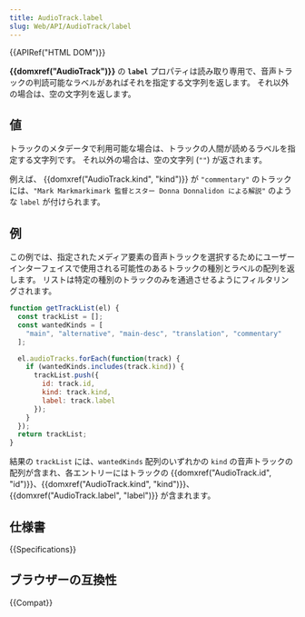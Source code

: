 ```yaml
---
title: AudioTrack.label
slug: Web/API/AudioTrack/label
---
```

{{APIRef("HTML DOM")}}

**{{domxref("AudioTrack")}}** の **`label`** プロパティは読み取り専用で、音声トラックの判読可能なラベルがあればそれを指定する文字列を返します。 それ以外の場合は、空の文字列を返します。

## 値

トラックのメタデータで利用可能な場合は、トラックの人間が読めるラベルを指定する文字列です。 それ以外の場合は、空の文字列 (`""`) が返されます。

例えば、 {{domxref("AudioTrack.kind", "kind")}} が `"commentary"` のトラックには、`"Mark Markmarkimark 監督とスター Donna Donnalidon による解説"` のような `label` が付けられます。

## 例

この例では、指定されたメディア要素の音声トラックを選択するためにユーザーインターフェイスで使用される可能性のあるトラックの種別とラベルの配列を返します。 リストは特定の種別のトラックのみを通過させるようにフィルタリングされます。

```js
function getTrackList(el) {
  const trackList = [];
  const wantedKinds = [
    "main", "alternative", "main-desc", "translation", "commentary"
  ];

  el.audioTracks.forEach(function(track) {
    if (wantedKinds.includes(track.kind)) {
      trackList.push({
        id: track.id,
        kind: track.kind,
        label: track.label
      });
    }
  });
  return trackList;
}
```

結果の `trackList` には、`wantedKinds` 配列のいずれかの `kind` の音声トラックの配列が含まれ、各エントリーにはトラックの {{domxref("AudioTrack.id", "id")}}、{{domxref("AudioTrack.kind", "kind")}}、{{domxref("AudioTrack.label", "label")}} が含まれます。

## 仕様書

{{Specifications}}

## ブラウザーの互換性

{{Compat}}
